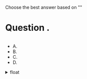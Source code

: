 Choose the best answer based on ""

# Question .
```
```

- A. 
- B. 
- C. 
- D. 

<details>
<summary>float</summary>

C
</details>